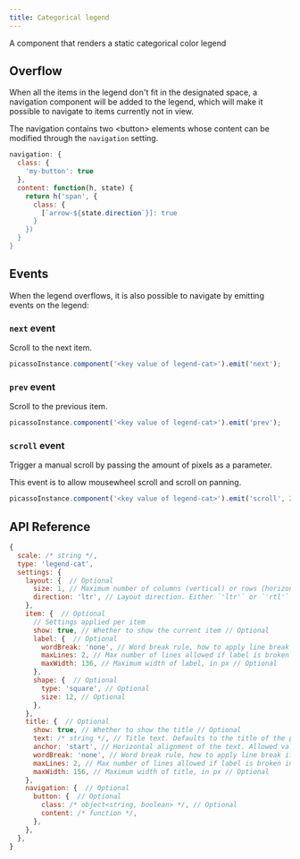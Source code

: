 ```yaml
---
title: Categorical legend
---
```


A component that renders a static categorical color legend

## Overflow

When all the items in the legend don't fit in the designated space, a navigation component will be added to the legend, which will make it possible to navigate to items currently not in view.

The navigation contains two &lt;button&gt; elements whose content can be modified through the `navigation` setting.

```js
navigation: {
  class: {
    'my-button': true
  },
  content: function(h, state) {
    return h('span', {
      class: {
        [`arrow-${state.direction`}]: true
      }
    })
  }
}
```

## Events

When the legend overflows, it is also possible to navigate by emitting events on the legend:

### `next` event

Scroll to the next item.

```js
picassoInstance.component('<key value of legend-cat>').emit('next');
```

### `prev` event

Scroll to the previous item.

```js
picassoInstance.component('<key value of legend-cat>').emit('prev');
```

### `scroll` event

Trigger a manual scroll by passing the amount of pixels as a parameter.

This event is to allow mousewheel scroll and scroll on panning.

```js
picassoInstance.component('<key value of legend-cat>').emit('scroll', 20);
```

## API Reference

```js
{
  scale: /* string */,
  type: 'legend-cat',
  settings: { 
    layout: {  // Optional
      size: 1, // Maximum number of columns (vertical) or rows (horizontal) // Optional
      direction: 'ltr', // Layout direction. Either `'ltr'` or `'rtl'` // Optional
    },
    item: {  // Optional
      // Settings applied per item
      show: true, // Whether to show the current item // Optional
      label: {  // Optional
        wordBreak: 'none', // Word break rule, how to apply line break if label text overflows its maxWidth property. Either `'break-word'` or `'break-all'` // Optional
        maxLines: 2, // Max number of lines allowed if label is broken into multiple lines (only applicable with wordBreak) // Optional
        maxWidth: 136, // Maximum width of label, in px // Optional
      },
      shape: {  // Optional
        type: 'square', // Optional
        size: 12, // Optional
      },
    },
    title: {  // Optional
      show: true, // Whether to show the title // Optional
      text: /* string */, // Title text. Defaults to the title of the provided data field // Optional
      anchor: 'start', // Horizontal alignment of the text. Allowed values are `'start'`, `'middle'` and `'end'`
      wordBreak: 'none', // Word break rule, how to apply line break if label text overflows its maxWidth property. Either `'break-word'` or `'break-all'` // Optional
      maxLines: 2, // Max number of lines allowed if label is broken into multiple lines, is only appled when `wordBreak` is not set to `'none'` // Optional
      maxWidth: 156, // Maximum width of title, in px // Optional
    },
    navigation: {  // Optional
      button: {  // Optional
        class: /* object<string, boolean> */, // Optional
        content: /* function */,
      },
    },
  },
}
```

